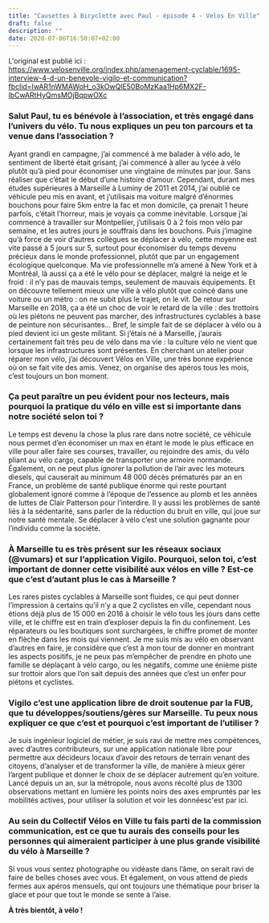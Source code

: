 ```yaml
---
title: "Causettes à Bicyclette avec Paul - épisode 4 - Velos En Ville"
draft: false
description: ""
date: 2020-07-06T16:50:07+02:00
---
```

L'original est publié ici : https://www.velosenville.org/index.php/amenagement-cyclable/1695-interview-4-d-un-benevole-vigilo-et-communication?fbclid=IwAR1nWMAWoH_o3kOwQlE50BoMzKaa1Hp6MX2F-lbCwARtHyQmsMOjBqpwOXc

### Salut Paul, tu es bénévole à l’association, et très engagé dans l’univers du vélo. Tu nous expliques un peu ton parcours et ta venue dans l’association ?

Ayant grandi en campagne, j’ai commencé à me balader à vélo ado, le sentiment de liberté était grisant, j’ai commencé à aller au lycée à vélo plutôt qu’à pied pour économiser une vingtaine de minutes par jour. Sans réaliser que c’était le début d’une histoire d’amour.
Cependant, durant mes études supérieures à Marseille à Luminy de 2011 et 2014, j’ai oublié ce véhicule peu mis en avant, et j’utilisais ma voiture malgré d’énormes bouchons pour faire 5km entre la fac et mon domicile, ça prenait 1 heure parfois, c’était l’horreur, mais je voyais ça comme inévitable. Lorsque j’ai commencé à travailler sur Montpellier, j’utilisais 0 à 2 fois mon vélo par semaine, et les autres jours je souffrais dans les bouchons. Puis j’imagine qu’à force de voir d’autres collègues se déplacer à vélo, cette moyenne est vite passé à 5 jours sur 5, surtout pour économiser du temps devenu précieux dans le monde professionnel, plutôt que par un engagement écologique quelconque.
Ma vie professionnelle m’a amené à New York et à Montréal, là aussi ça a été le vélo pour se déplacer, malgré la neige et le froid : il n’y pas de mauvais temps, seulement de mauvais équipements. Et on découvre tellement mieux une ville à vélo plutôt que coincé dans une voiture ou un métro : on ne subit plus le trajet, on le vit.
De retour sur Marseille en 2018, ça a été un choc de voir le retard de la ville : des trottoirs où les piétons ne peuvent pas marcher,  des infrastructures cyclables à base de peinture non sécurisantes… Bref, le simple fait de se déplacer à vélo ou à pied devient ici un geste militant. Si j’étais né à Marseille, j’aurais certainement fait très peu de vélo dans ma vie : la culture vélo ne vient que lorsque les infrastructures sont présentes.
En cherchant un atelier pour réparer mon vélo, j’ai découvert Vélos en Ville, une très bonne expérience où on se fait vite des amis. Venez, on organise des apéros tous les mois, c’est toujours un bon moment.


### Ça peut paraître un peu évident pour nos lecteurs, mais pourquoi la pratique du vélo en ville est si importante dans notre société selon toi ?

Le temps est devenu la chose la plus rare dans notre société, ce véhicule nous permet d’en économiser un max en étant le mode le plus efficace en ville pour aller faire ses courses, travailler, ou rejoindre des amis, du vélo pliant au vélo cargo, capable de transporter une armoire normande.
Également, on ne peut plus ignorer la pollution de l’air avec les moteurs diesels, qui causerait au minimum 48 000 décès prématurés par an en France, un problème de santé publique énorme qui reste pourtant globalement ignoré comme à l’époque de l’essence au plomb et les années de luttes de Clair Patterson pour l’interdire. Il y aussi les problèmes de santé liés à la sédentarité, sans parler de la réduction du bruit en ville, qui joue sur notre santé mentale.
Se déplacer à vélo c’est une solution gagnante pour l’individu comme la société.


### À Marseille tu es très présent sur les réseaux sociaux (@vumars) et sur l’application Vigilo. Pourquoi, selon toi, c’est important de donner cette visibilité aux vélos en ville ? Est-ce que c’est d’autant plus le cas à Marseille ?
Les rares pistes cyclables à Marseille sont fluides, ce qui peut donner l’impression à certains qu’il n’y a que 2 cyclistes en ville, cependant nous étions déjà plus de 15 000 en 2016 à choisir le vélo tous les jours dans cette ville, et le chiffre est en train d’exploser depuis la fin du confinement. Les réparateurs ou les boutiques sont surchargées, le chiffre promet de monter en flèche dans les mois qui viennent.
Je me suis mis au vélo en observant d’autres en faire, je considère que c’est à mon tour de donner en montrant les aspects positifs, je ne peux pas m’empêcher de prendre en photo une famille se déplaçant à vélo cargo, ou les négatifs, comme une énième piste sur trottoir alors que l’on sait depuis des années que c’est un enfer pour piétons et cyclistes.
 
### Vigilo c’est une application libre de droit soutenue par la FUB,  que tu développes/soutiens/gères sur Marseille. Tu peux nous expliquer ce que c’est et pourquoi c’est important de l’utiliser ?
Je suis ingénieur logiciel de métier, je suis ravi de mettre mes compétences, avec d’autres contributeurs, sur une application nationale libre pour permettre aux décideurs locaux d’avoir des retours de terrain venant des citoyens, d’analyser et de transformer la ville, de manière à mieux gérer l’argent publique et donner le choix de se déplacer autrement qu’en voiture.
Lancé depuis un an, sur la métropole, nous avons récolté plus de 1300 observations mettant en lumière les points noirs des axes empruntés par les mobilités actives, pour utiliser la solution et voir les donnéesc'est par ici.

### Au sein du Collectif Vélos en Ville tu fais parti de la commission communication, est ce que tu aurais des conseils pour les personnes qui aimeraient participer à une plus grande visibilité du vélo à Marseille ?
Si vous vous sentez photographe ou vidéaste dans l’âme, on serait ravi de faire de belles choses avec vous. Et également, on vous attend de pieds fermes aux apéros mensuels, qui ont toujours une thématique pour briser la glace et pour que tout le monde se sente à l’aise.

**À très bientôt, à vélo !**